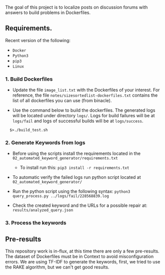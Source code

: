 The goal of this project is to localize posts on discussion forums with answers to build problems in Dockerfiles.

## Requirements.
Recent version of the following:

- `Docker`
- `Python3`
- `pip3`
- `Linux`

### 1. Build Dockerfiles

- Update the file `image_list.txt` with the Dockerfiles of your
interest. For reference, the file
`notes/sizesortedlist-dockerfiles.txt` contains the list of all
dockerfiles you can use (from binacle).

- Use the command below to build the dockerfiles. The generated logs
  will be located under directory `logs/`. Logs for build failures
  will be at `logs/fail` and logs of successful builds will be at
  `logs/success`.

```
  $>./build_test.sh
```

### 2. Generate Keywords from logs

- Before using the scripts install the requirements located in the `02_automated_keyword_generator/requirements.txt`
    - To install run this: `pip3 install -r requirements.txt`

- To automatic verify the failed logs run python script located at `02_automated_keyword_generator/`

- Run the python script using the following syntax:
    `python3 query_process.py ../logs/fail/228568839.log`

- Check the created keyword and the URLs for a possible repair at: `results/analyzed_query.json`

### 3. Process the keywords

 ## Pre-results

This repository work is in-flux, at this time there are only a few pre-results. The dataset of Dockerfiles must be in Context to avoid misconfiguration errors.
We are using TF-IDF to generate the keywords, first, we tried to use the RAKE algorithm, but we can't get good results.
